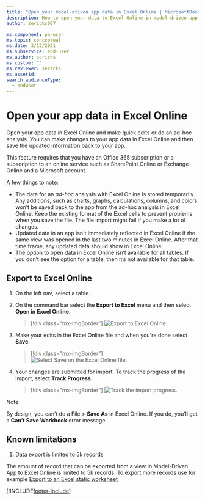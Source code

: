 ```yaml
---
title: "Open your model-driven app data in Excel Online | MicrosoftDocs"
description: How to open your data to Excel Online in model-driven app and make  edits.
author: sericks007

ms.component: pa-user
ms.topic: conceptual
ms.date: 3/12/2021
ms.subservice: end-user
ms.author: sericks
ms.custom: ""
ms.reviewer: sericks
ms.assetid: 
search.audienceType: 
  - enduser
---
```

# Open your app data in Excel Online 

Open your app data in Excel Online and make quick edits or do an ad-hoc analysis. You can make changes to your app data in Excel Online and then save the updated information back to your app. 

This feature requires that you have an Office 365 subscription or a subscription to an online service such as SharePoint Online or Exchange Online and a Microsoft account. 

A few things to note:

- The data for an *ad-hoc* analysis with Excel Online is stored temporarily. Any additions, such as charts, graphs, calculations, columns, and colors won’t be saved back to the app from the ad-hoc analysis in Excel Online. Keep the existing format of the Excel cells to prevent problems when you save the file. The file import might fail if you make a lot of changes. 
- Updated data in an app isn't immediately reflected in Excel Online if the same view was opened in the last two minutes in Excel Online. After that time frame, any updated data should show in Excel Online.
- The option to open data in Excel Online isn’t available for all tables. If you don’t see the option for a table, then it’s not available for that table.
  
   
## Export to Excel Online   

1. On the left nav, select a table.

3. On the command bar select the **Export to Excel** menu and then select **Open in Excel Online**. 

   > [!div class="mx-imgBorder"] 
   > ![Export to Excel Online.](media/export-excel-online.png "Select export to Excel Online")

3. Make your edits in the Excel Online file and when you're done select **Save**.

   > [!div class="mx-imgBorder"] 
   > ![Select Save on the Excel Online file.](media/export-excel-online-1.png "Select Save on the Excel Online file")
   
4. Your changes are submitted for import. To track the progress of the import, select **Track Progress**.

   > [!div class="mx-imgBorder"] 
   > ![Track the import progress.](media/export-excel-online-2.png "Track the import progress")

 > [!NOTE]
 > By design, you can’t do a File > **Save As** in Excel Online. If you do, you’ll get a **Can’t Save Workbook** error message.
   
## Known limitations

1. Data export is limited to 5k records

The amount of record that can be exported from a view in Model-Driven App to Excel Online is limited to 5k records. To export more records use for example [Export to an Excel static worksheet](/power-apps/user/export-excel-static-worksheet)

  

 


[!INCLUDE[footer-include](../includes/footer-banner.md)]
